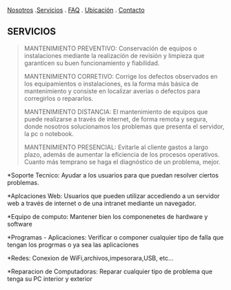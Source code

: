 [Nosotros](./nosotros.md) .[Servicios](./servicios.md) . [FAQ](FAQ.md) . [Ubicación](ubicacion.md) . [Contacto](./contacto.md)

## SERVICIOS

> MANTENIMIENTO PREVENTIVO: Conservación de equipos o instalaciones mediante la realización de revisión y limpieza que garanticen su buen funcionamiento y fiabilidad.
> 
> MANTENIMIENTO CORRETIVO: Corrige los defectos observados en los equipamientos o instalaciones, es la forma más básica de mantenimiento y consiste en localizar averías o defectos para corregirlos o repararlos.
> 
> MANTENIMIENTO DISTANCIA: El mantenimiento de equipos que puede realizarse a través de internet, de forma remota y segura, donde nosotros solucionamos los problemas que presenta el servidor, la pc o notebook.
> 
> MANTENIMIENTO PRESENCIAL: Evitarle al cliente gastos a largo plazo, además de aumentar la eficiencia de los procesos operativos. Cuanto más temprano se haga el diagnóstico de un problema, mejor.

*Soporte Tecnico: Ayudar a los usuarios para que puedan resolver ciertos problemas.

*Aplcaciones Web: Usuarios que pueden utilizar accediendo a un servidor web a través de internet o de una intranet mediante un navegador.

*Equipo de computo: Mantener bien los componenetes de hardware y software

*Programas - Aplicaciones: Verificar o componer cualquier tipo de falla que tengan los progrmas o ya sea las aplicaciones

*Redes: Conexion de WiFi,archivos,impesorara,USB, etc...

*Reparacion de Computadoras: Reparar cualquier tipo de problema que tenga su PC interior y exterior

